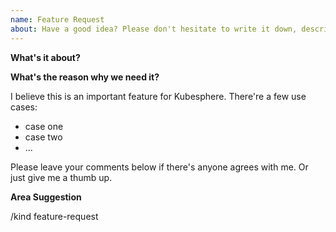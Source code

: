 ```yaml
---
name: Feature Request
about: Have a good idea? Please don't hesitate to write it down, describe the new feature.
---
```


**What's it about?**
<!--
A clear and concise description of what this feature request is.
-->

**What's the reason why we need it?**
<!--
Please tell us if you think it's a necessary feature for Kubesphere. Give us as many details about it as you can. 
Two or more use cases might be very helpful when other contributors try to go through this request. If you have some references,
please just add it below.
-->

I believe this is an important feature for Kubesphere. There're a few use cases:

* case one
* case two
* ...

Please leave your comments below if there's anyone agrees with me. Or just give me a thumb up.

**Area Suggestion**
<!--
In order to have a clear issue list, giving an accuracy area is necessary. If you are not sure about it, please just leave it alone.

You can find some possible areas below. Please attention, sometimes crossing multiple areas might be possible. So, you 
can keep one or more areas in this issue.

> /area alerting
> /area api
> /area apiserver
> /area app-management
> /area audit
> /area console
> /area devops
> /area documentation
> /area edge
> /area iam
> /area installation
> /area logging
> /area microservice
> /area monitoring
> /area multicluster
> /area networking
> /area notification
> /area observability
> /area performance
> /area security
> /area storage
> /area test
> /area upgrade
-->

/kind feature-request

